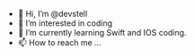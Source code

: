 - 👋 Hi, I’m @devstell
- 👀 I’m interested in coding
- 🌱 I’m currently learning Swift and IOS coding.
- 📫 How to reach me ...

<!---
devstell/devstell is a ✨ special ✨ repository because its `README.md` (this file) appears on your GitHub profile.
You can click the Preview link to take a look at your changes.
--->
